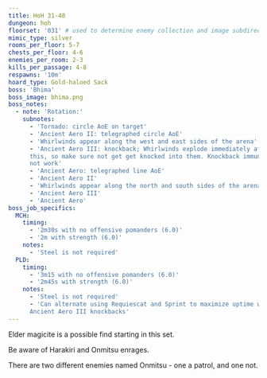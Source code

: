 ```yaml
---
title: HoH 31-40
dungeon: hoh
floorset: '031' # used to determine enemy collection and image subdirectory
mimic_type: silver
rooms_per_floor: 5-7
chests_per_floor: 4-6
enemies_per_room: 2-3
kills_per_passage: 4-8
respawns: '10m'
hoard_type: Gold-haloed Sack
boss: 'Bhima'
boss_image: bhima.png
boss_notes:
  - note: 'Rotation:'
    subnotes:
      - 'Tornado: circle AoE on target'
      - 'Ancient Aero II: telegraphed circle AoE'
      - 'Whirlwinds appear along the west and east sides of the arena'
      - 'Ancient Aero III: knockback; Whirlwinds explode immediately after
      this, so make sure not get get knocked into them. Knockback immunity does
      not work'
      - 'Ancient Aero: telegraphed line AoE'
      - 'Ancient Aero II'
      - 'Whirlwinds appear along the north and south sides of the arena'
      - 'Ancient Aero III'
      - 'Ancient Aero'
boss_job_specifics:
  MCH:
    timing:
      - '2m30s with no offensive pomanders (6.0)'
      - '2m with strength (6.0)'
    notes:
      - 'Steel is not required'
  PLD:
    timing:
      - '3m15 with no offensive pomanders (6.0)'
      - '2m45s with strength (6.0)'
    notes:
      - 'Steel is not required'
      - 'Can alternate using Requiescat and Sprint to maximize uptime with
      Ancient Aero III knockbacks'
---
```


Elder magicite is a possible find starting in this set.

Be aware of Harakiri and Onmitsu enrages.

There are two different enemies named Onmitsu - one a patrol, and one not.
